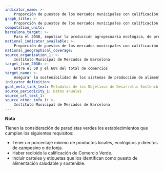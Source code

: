 ```yaml
---
indicator_name: >-
    Proporción de puestos de los mercados municipales con calificación de “paradistas verdes”
graph_title: >-
    Proporción de puestos de los mercados municipales con calificación de “paradistas verdes”
computation_units: 
barcelona_target: >-
    Para el 2030, impulsar la producción agropecuaria ecológica, de proximidad y resiliente, a través de la red comercial minorista y mayorista, y promover la adopción de la dieta de salud planetaria
national_indicator_available: >-
    Proporción de puestos de los mercados municipales con calificación de “paradistas verdes”
national_geographical_coverage: 
source_organisation_1: >-
    Instituto Municipal de Mercados de Barcelona
target_line_2030: >-
    Entre el 50 y el 60% del total de comercios
target_name: >-
    Asegurar la sostenibilidad de los sistemas de producción de alimentos y aplicar prácticas agrícolas resilientes que aumenten la productividad y la producción, contribuyan al mantenimiento de los ecosistemas, fortalezcan la capacidad de adaptación al cambio climático, los fenómenos meteorológicos extremos, las sequías, las inundaciones y otros desastres, y mejoren progresivamente la calidad de la tierra y el suelo
indicator_definition:
goal_meta_link_text: Metadatos de los Objetivos de Desarrollo Sostenible de las Naciones Unidas (pdf 894kB)
source_periodicity_1: Datos anuales
source_url_text_1: 
source_other_info_1: >-
    Instituto Municipal de Mercados de Barcelona
---
```

**Nota**

Tienen la consideración de paradistas verdes los establecimientos que cumplan los siguientes requisitos:
- Tener un porcentaje mínimo de productos locales, ecológicos y directos de campesino o de lonja.
- Haber recibido la calificación de Comercio Verde.
- Incluir carteles y etiquetas que los identifican como puesto de alimentación saludable y sostenible.
